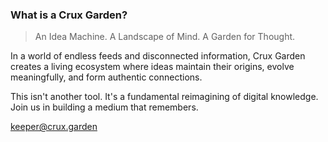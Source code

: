 ### What is a Crux Garden?
> An Idea Machine. A Landscape of Mind. A Garden for Thought.

In a world of endless feeds and disconnected information, Crux Garden creates a living ecosystem where ideas maintain their origins, evolve meaningfully, and form authentic connections.

This isn't another tool. It's a fundamental reimagining of digital knowledge. Join us in building a medium that remembers.

keeper@crux.garden
